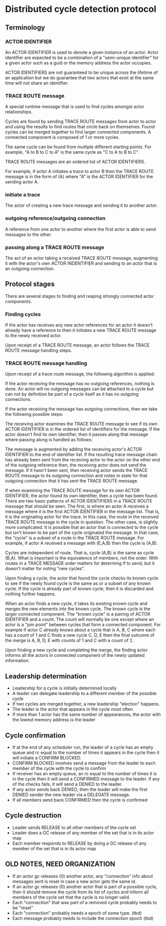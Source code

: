# Distributed cycle detection protocol

## Terminology

### ACTOR IDENTIFIER

An ACTOR IDENTIFIER is used to denote a given instance of an actor. Actor identifier are expected to be a combination of a "semi-unique identifier" for a
given actor such as a guid or the memory address the actor occupies.

ACTOR IDENTIFIERS are not guaranteed to be unique across the lifetime of an application but we do guarantee that two actors that exist at the same time will not share an identifier.

### TRACE ROUTE message

A special runtime message that is used to find cycles amongst actor relationships.

Cycles are found by sending TRACE ROUTE messages from actor to actor and using the results to find routes that circle back on themselves. Found cycles can be merged together to find larger connected components. A connected component is composed of 1 or more cycles.

The same cycle can be found from multiple different starting points. For example, "A to B to C to A" is the same cycle as "C to A to B to C".

TRACE ROUTE messages are an ordered list of ACTOR IDENTIFIERS.

For example, if actor A initiates a trace to actor B then the TRACE ROUTE message is in the form of (A) where "A" is the ACTOR IDENTIFIER for the sending actor A.

### initiate a trace

The actor of creating a new trace message and sending it to another actor.

### outgoing reference/outgoing connection

A reference from one actor to another where the first actor is able to send messages to the other.

### passing along a TRACE ROUTE message

The act of an actor taking a received TRACE ROUTE message, augmenting it with the actor's own ACTOR INDENTIFIER and sending to an actor that is an outgoing connection.

## Protocol stages

There are several stages to finding and reaping strongly connected actor components.

### Finding cycles

If the actor has receives any new actor references for an actor it doesn't already have a reference to then it initiates a new TRACE ROUTE message to the newly received actor.

Upon receipt of a TRACE ROUTE message, an actor follows the TRACE ROUTE message handling steps.

### TRACE ROUTE message handling

Upon receipt of a trace route message, the following algorithm is applied:

If the actor receiving the message has no outgoing references, nothing is done. An actor will no outgoing messages can be attached to a cycle but can not by definition be part of a cycle itself as it has no outgoing connections.

If the actor receiving the message has outgoing connections, then we take the following possible steps:

The receiving actor examines the TRACE ROUTE message to see if its own ACTOR IDENTIFIER is in the ordered list of identifiers for the message. If the actor doesn't find its own identifier, then it passes along that message where passing along is handled as follows:

The message is augmented by adding the receiving actor's ACTOR IDENTIFIER to the end of identifier list. If the resulting trace message chain has already been sent from the receiving actor to the actor on the other end of the outgoing reference then, the receiving actor does not send the message. If it hasn't been sent, then receiving actor sends the TRACE ROUTE message to its outgoing connection and notes in state for that outgoing connection that it has sent the TRACE ROUTE message.

If when examining the TRACE ROUTE message for its own ACTOR IDENTIFIER, the actor found its own identifier, then a cycle has been found. There are two basic patterns of ACTOR IDENTIFIERS in a TRACE ROUTE message that should be seen. The first, is where an actor A receives a message where it is the first ACTOR IDENTIFIER in the message list. That is, it is the originating actor for the trace. In this case, the route in the received TRACE ROUTE message in the cycle in question. The other case, is slightly more complicated. It is possible that an actor that is connected to the cycle but isn't known to be part of the cycle originated the message. In that case, the "cycle" is a subset of a route in the TRACE ROUTE message. For example, if actor A received a message with (E,A,B) then the cycle is (A,B).

Cycles are independent of route. That is, cycle (A,B) is the same as cycle (B,A). What is important is the equivalence of members, not the order. With routes in a TRACE MESSAGE order matters for determing if to send, but it doesn't matter for noting "new cycles".

Upon finding a cycle, the actor that found the cycle checks its known cycle to see if the newly found cycle is the same as or a subset of any known cycle. If the cycle is already part of known cycle, then it is discarded and nothing further happens.

When an actor finds a new cycle, it takes its existing known cycle and merges the new elements into the known cycle. The known cycle is the larger connected component. The "known cycle" is a pairing of ACTOR IDENTIFIER and a count. The count will normally be one except where an actor is a "join point" between cycles that form a connected component. For example if actor C already knows about a cycle that is A, B, C where each has a count of 1 and C finds a new cycle C, D, E then the final outcome of the merge is A, B, D, E with counts of 1 and C with a count of 2.

Upon finding a new cycle and completing the merge, the finding actor informs all the actors in connected component of the newly updated information.

## Leadership determination

- Leadership for a cycle is initially determined locally
- A leader can delegate leadership to a different member of the possible cycle
- If two cycles are merged together, a new leadership "election" happens.
- The leader is the actor that appears in the cycle most often
- If more than 1 actor has the same number of appearances, the actor with the lowest memory address is the leader

## Cycle confirmation

- If at the end of any scheduler run, the leader of a cycle has an empty queue and rc equal to the number of times it appears in the cycle then it will initiate a CONFIRM BLOCKED.
- CONFIRM BLOCKED involves send a message from the leader to each member of the cycle with the cycle to confirm
- If receiver has an empty queue, an rc equal to the number of times it is in the cycle then it will send a CONFIRMED message to the leader. If any of the checks fails, it will send a DENIED to the leader.
- If any actor sends back DENIED, then the leader will make the first DENIED sender the new leader via a DELEGATE message.
- If all members send back CONFIRMED then the cycle is confirmed

## Cycle destruction

- Leader sends RELEASE to all other members of the cycle set
- Leader does a GC release of any member of the set that is in its actor map
- Each member responds to RELEASE by doing a GC release of any member of the set that is in its actor map

## OLD NOTES, NEED ORGANIZATION

- If an actor gc releases (0) another actor, any "connection" info about messages sent is reset in case a new actor gets the same id.
- If an actor gc releases (0) another actor that is part of a possible cycle, then it should remove the cycle from its list of cycles and inform all members of the cycle set that the cycle is no longer valid.
- Each "connection" that was part of a removed cycle probably needs to be "reset"
- Each "connection" probably needs a epoch of some type. (tbd)
- Each message probably needs to include the connection epoch (tbd)

